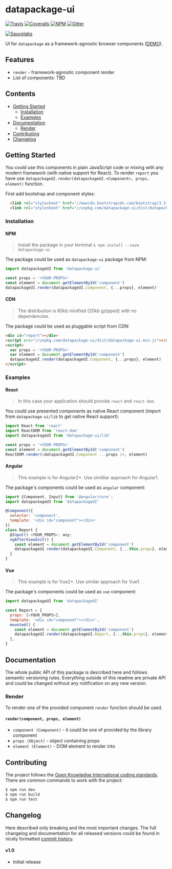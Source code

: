# datapackage-ui

[![Travis](https://img.shields.io/travis/frictionlessdata/datapackage-ui/master.svg)](https://travis-ci.org/frictionlessdata/datapackage-ui)
[![Coveralls](https://coveralls.io/repos/github/frictionlessdata/datapackage-ui/badge.svg?branch=master)](https://coveralls.io/github/frictionlessdata/datapackage-ui?branch=master)
[![NPM](https://img.shields.io/npm/v/datapackage-ui.svg)](https://www.npmjs.com/package/datapackage-ui)
[![Gitter](https://img.shields.io/gitter/room/frictionlessdata/chat.svg)](https://gitter.im/frictionlessdata/chat)

[![Saucelabs](https://saucelabs.com/browser-matrix/datapackageui.svg)](https://saucelabs.com/u/datapackageui)

UI for `datapackage` as a framework-agnostic browser components ([DEMO](https://frictionlessdata.github.io/datapackage-ui/)).

## Features

- `render` - framework-agnostic component render
- List of components: TBD

## Contents

<!-- START doctoc generated TOC please keep comment here to allow auto update -->
<!-- DON'T EDIT THIS SECTION, INSTEAD RE-RUN doctoc TO UPDATE -->


- [Getting Started](#getting-started)
  - [Installation](#installation)
  - [Examples](#examples)
- [Documentation](#documentation)
  - [Render](#render)
- [Contributing](#contributing)
- [Changelog](#changelog)

<!-- END doctoc generated TOC please keep comment here to allow auto update -->

## Getting Started

You could use this components in plain JavaScript code or mixing with any modern framework (with native support for React). To render `report` you have use `datapackageUI.render(datapackageUI.<Component>, props, element)` function.

First add bootstrap and component styles:

```html
  <link rel="stylesheet" href="//maxcdn.bootstrapcdn.com/bootstrap/3.3.7/css/bootstrap.min.css">
  <link rel="stylesheet" href="//unpkg.com/datapackage-ui/dist/datapackage-ui.min.css">
```

### Installation

#### NPM

> Install the package in your terminal `$ npm install --save datapackage-ui`

The package could be used as `datapackage-ui` package from NPM:

```javascript
import datapackageUI from 'datapackage-ui'

const props = '<YOUR-PROPS>'
const element = document.getElementById('component')
datapackageUI.render(datapackageUI.Component, {...props}, element)
```

#### CDN

> The distribution is 60kb minified (20kb gzipped) with no dependencies.

The package could be used as pluggable script from CDN:

```html
<div id="report"></div>
<script src="//unpkg.com/datapackage-ui/dist/datapackage-ui.min.js"></script>
<script>
  var props = '<YOUR-PROPS>'
  var element = document.getElementById('component')
  datapackageUI.render(datapackageUI.Component, {...props}, element)
</script>
```

### Examples

#### React

> In this case your application should provide `react` and `react-dom`.

You could use presented components as native React component (import from `datapackage-ui/lib` to get native React support):

```javascript
import React from 'react'
import ReactDOM from 'react-dom'
import datapackageUI from 'datapackage-ui/lib'

const props = '<YOUR-PROPS>'
const element = document.getElementById('component')
ReactDOM.render(<datapackageUI.Component ...props />, element)
```

#### Angular

> This example is for Angular2+. Use similliar approach for Angular1.

The package's components could be used as `angular` component:

```javascript
import {Component, Input} from '@angular/core';
import datapackageUI from 'datapackageUI'

@Component({
  selector: 'component',
  template: '<div id="component"></div>'
})
class Report {
  @Input() <YOUR_PROPS>: any;
  ngAfterViewInit() {
    const element = document.getElementById('component')
    datapackageUI.render(datapackageUI.Component, {...this.props}, element)
  }
}
```

#### Vue

> This example is for Vue2+. Use similar approach for Vue1.

The package's components could be used as `vue` component:

```javascript
import datapackageUI from 'datapackageUI'

const Report = {
  props: [<YOUR_PROPS>],
  template: '<div id="component"></div>',
  mounted() {
    const element = document.getElementById('component')
    datapackageUI.render(datapackageUI.Report, {...this.props}, element)
  },
}
```

## Documentation

The whole public API of this package is described here and follows semantic versioning rules. Everything outside of this readme are private API and could be changed without any notification on any new version.

### Render

To render one of the provided component `render` function should be used.

#### `render(component, props, element)`

- `component (Component)` - it could be one of provided by the library component
- `props (Object)` - object containing props
- `element (Element)` - DOM element to render into

## Contributing

The project follows the [Open Knowledge International coding standards](https://github.com/okfn/coding-standards). There are common commands to work with the project:

```bash
$ npm run dev
$ npm run build
$ npm run test
```

## Changelog

Here described only breaking and the most important changes. The full changelog and documentation for all released versions could be found in nicely formatted [commit history](https://github.com/frictionlessdata/datapackage-ui/commits/master).

#### v1.0

- Initial release
